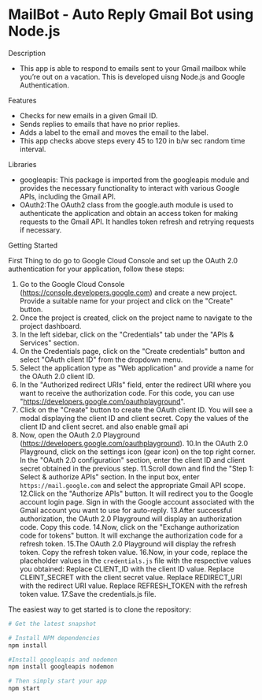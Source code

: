 # MailBot - Auto Reply Gmail Bot using Node.js 

Description
- This app is able to respond to emails sent to your Gmail mailbox while you’re out on a vacation. This is developed uisng Node.js and Google Authentication.

Features
- Checks for new emails in a given Gmail ID.
- Sends replies to emails that have no prior replies.
- Adds a label to the email and moves the email to the label.
- This app checks above steps every 45 to 120 in b/w sec  random time interval. 

Libraries  
- googleapis: This package is imported from the googleapis module and provides the necessary functionality to interact with various Google APIs, including the Gmail API.
- OAuth2:The OAuth2 class from the google.auth module is used to authenticate the application and obtain an access token for making requests to the Gmail API. It handles token refresh and retrying requests if necessary. 

Getting Started

First Thing to do go to Google Cloud Console and set up the OAuth 2.0 authentication for
your application, follow these steps:
1. Go to the Google Cloud Console (https://console.developers.google.com) and create a new project. Provide a
   suitable name for your project and click on the "Create" button.
2. Once the project is created, click on the project name to navigate to the project dashboard.
3. In the left sidebar, click on the "Credentials" tab under the "APIs & Services" section.
4. On the Credentials page, click on the "Create credentials" button and select "OAuth client ID" from the
   dropdown menu.
5. Select the application type as "Web application" and provide a name for the OAuth 2.0 client ID.
6. In the "Authorized redirect URIs" field, enter the redirect URI where you want to receive the authorization
   code. For this code, you can use "https://developers.google.com/oauthplayground".
8. Click on the "Create" button to create the OAuth client ID. You will see a modal displaying the client ID
   and client secret. Copy the values of the client ID and client secret. and also enable gmail api 
9. Now, open the OAuth 2.0 Playground (https://developers.google.com/oauthplayground).
10.In the OAuth 2.0 Playground, click on the settings icon (gear icon) on the top right corner. In the
   "OAuth 2.0 configuration" section, enter the client ID and client secret obtained in the previous step.
11.Scroll down and find the "Step 1: Select & authorize APIs" section. In the input box, enter `https://mail.google.com`
   and select the appropriate Gmail API scope.
12.Click on the "Authorize APIs" button. It will redirect you to the Google account login page. Sign in with the
   Google account associated with the Gmail account you want to use for auto-reply.
13.After successful authorization, the OAuth 2.0 Playground will display an authorization code. Copy this code.
14.Now, click on the "Exchange authorization code for tokens" button. It will exchange the authorization code for
   a refresh token.
15.The OAuth 2.0 Playground will display the refresh token. Copy the refresh token value.
16.Now, in your code, replace the placeholder values in the `credentials.js` file with the respective values
   you obtained:
   Replace CLIENT_ID with the client ID value.
   Replace CLEINT_SECRET with the client secret value.
   Replace REDIRECT_URI with the redirect URI value.
   Replace REFRESH_TOKEN with the refresh token value.
17.Save the credentials.js file.

The easiest way to get started is to clone the repository:
```bash
# Get the latest snapshot

# Install NPM dependencies
npm install

#Install googleapis and nodemon
npm install googleapis nodemon

# Then simply start your app
npm start
```


